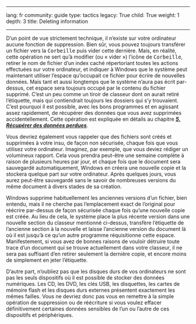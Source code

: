 

---

lang: fr
community: guide
type: tactics
legacy: True
child: True
weight: 1
depth: 3
title: Deleting information

---

<p>D’un point de vue strictement technique, il n’existe sur votre ordinateur aucune fonction de suppression. Bien sûr, vous pouvez toujours transférer un fichier vers la <kbd>Corbeille</kbd> puis vider cette dernière. Mais, en réalité, cette opération ne sert qu’à modifier (ou «&nbsp;vider&nbsp;») l’icône de <kbd>Corbeille</kbd>, retirer le nom de fichier d’un index caché répertoriant toutes les actions effectuées sur votre ordinateur, et indiquer à Windows que le système peut maintenant utiliser l’espace qu’occupait ce fichier pour écrire de nouvelles données. Mais tant et aussi longtemps que le système n’aura pas écrit par-dessus, cet espace sera toujours occupé par le contenu du fichier supprimé. C’est un peu comme un tiroir de classeur dont on aurait retiré l’étiquette, mais qui contiendrait toujours les dossiers qui s’y trouvaient. C’est pourquoi il est possible, avec les bons programmes et en agissant assez rapidement, de récupérer des données que vous avez supprimées accidentellement. Cette opération est expliquée en détails au chapitre <a href="chapter-5" title="Chapitre 5"><i><b>5. Récupérer des données perdues</b></i></a>.</p>

<p>Vous devriez également vous rappeler que des fichiers sont créés et supprimées à votre insu, de façon non sécurisée, chaque fois que vous utilisez votre ordinateur. Imaginez, par exemple, que vous deviez rédiger un volumineux rapport. Cela vous prendra peut-être une semaine complète à raison de plusieurs heures par jour, et chaque fois que le document sera sauvegardé automatiquement, Windows en créera une nouvelle copie et la stockera quelque part sur votre ordinateur. Après quelques jours, vous aurez peut-être sauvegardé sans le savoir de nombreuses versions du même document à divers stades de sa création.</p>

<p>Windows supprime habituellement les anciennes versions d’un fichier, bien entendu, mais il ne cherche pas l’emplacement exact de l’original pour réécrire par-dessus de façon sécurisée chaque fois qu’une nouvelle copie est créée. Au lieu de cela, le système place la plus récente version dans une nouvelle section du classeur mentionné ci-dessus, transfère l’étiquette de l’ancienne section à la nouvelle et laisse l’ancienne version du document là où il est jusqu’à ce qu’un autre programme réquisitionne cette espace. Manifestement, si vous avez de bonnes raisons de vouloir détruire toute trace d’un document qui se trouve actuellement dans votre classeur, il ne sera pas suffisant d’en retirer seulement la dernière copie, et encore moins de simplement en jeter l’étiquette.</p>

<p>D’autre part, n’oubliez pas que les disques durs de vos ordinateurs ne sont pas les seuls dispositifs où il est possible de stocker des données numériques. Les CD, les DVD, les clés USB, les disquettes, les cartes de mémoire flash et les disques durs externes présentent exactement les mêmes failles. Vous ne devriez donc pas vous en remettre à la simple opération de suppression ou de réécriture si vous voulez effacer définitivement certaines données sensibles de l’un ou l’autre de ces dispositifs et périphériques.</p>


